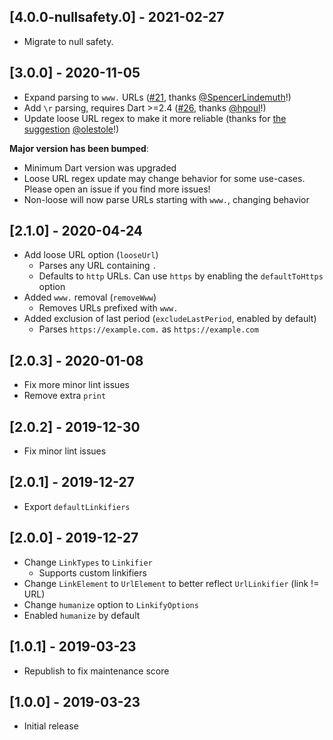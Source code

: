 ## [4.0.0-nullsafety.0] - 2021-02-27
- Migrate to null safety.
## [3.0.0] - 2020-11-05

- Expand parsing to `www.` URLs ([#21](https://github.com/Cretezy/linkify/pull/21), thanks [@SpencerLindemuth](https://github.com/SpencerLindemuth)!)
- Add `\r` parsing, requires Dart >=2.4 ([#26](https://github.com/Cretezy/linkify/pull/26), thanks [@hpoul](https://github.com/hpoul)!)
- Update loose URL regex to make it more reliable (thanks for [the suggestion](https://github.com/Cretezy/linkify/issues/19#issuecomment-640587130) [@olestole](https://github.com/olestole)!)

**Major version has been bumped**:
- Minimum Dart version was upgraded
- Loose URL regex update may change behavior for some use-cases. Please open an issue if you find more issues!
- Non-loose will now parse URLs starting with `www.`, changing behavior

## [2.1.0] - 2020-04-24

- Add loose URL option (`looseUrl`)
  - Parses any URL containing `.`
  - Defaults to `http` URLs. Can use `https` by enabling the `defaultToHttps` option
- Added `www.` removal (`removeWww`)
  - Removes URLs prefixed with `www.`
- Added exclusion of last period (`excludeLastPeriod`, enabled by default)
  - Parses `https://example.com.` as `https://example.com`

## [2.0.3] - 2020-01-08

- Fix more minor lint issues
- Remove extra `print`

## [2.0.2] - 2019-12-30

- Fix minor lint issues

## [2.0.1] - 2019-12-27

- Export `defaultLinkifiers`

## [2.0.0] - 2019-12-27

- Change `LinkTypes` to `Linkifier`
  - Supports custom linkifiers
- Change `LinkElement` to `UrlElement` to better reflect `UrlLinkifier` (link != URL)
- Change `humanize` option to `LinkifyOptions`
- Enabled `humanize` by default

## [1.0.1] - 2019-03-23

- Republish to fix maintenance score

## [1.0.0] - 2019-03-23

- Initial release
